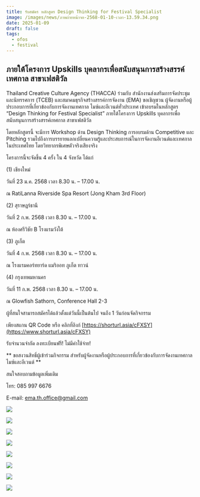 ```yaml
---
title: รับสมัคร หลักสูตร Design Thinking for Festival Specialist
image: /images/news/ภาพถ่ายหน้าจอ-2568-01-10-เวลา-13.59.34.png
date: 2025-01-09
draft: false
tags:
  - ofos
  - festival
---
```

## ภายใต้โครงการ Upskills บุคลากรเพื่อสนับสนุนการสร้างสรรค์เทศกาล สาขาเฟสติวัล



Thailand Creative Culture Agency (THACCA) ร่วมกับ สำนักงานส่งเสริมการจัดประชุมและนิทรรศการ (TCEB) และสมาคมธุรกิจสร้างสรรค์การจัดงาน (EMA) ขอเชิญชวน ผู้จัดงานหรือผู้ประกอบการที่เกี่ยวข้องกับการจัดงานเทศกาล ไมซ์และอีเวนต์ทั่วประเทศ เข้าอบรมในหลักสูตร “Design Thinking for Festival Specialist” ภายใต้โครงการ Upskills บุคลากรเพื่อสนับสนุนการสร้างสรรค์เทศกาล สาขาเฟสติวัล

โดยหลักสูตรนี้ จะมีการ Workshop ด้าน Design Thinking การอบรมด้าน Competitive และ Pitching รวมไปถึงการบรรยายแลกเปลี่ยนความรู้และประสบการณ์ในการจัดงานอีเวนต์และเทศกาลในประเทศไทย โดยวิทยากรพิเศษตัวจริงเสียงจริง

โครงการนี้จะจัดขึ้น 4 ครั้ง ใน 4 จังหวัด ได้แก่

(1) เชียงใหม่

วันที่ 23 ม.ค. 2568 เวลา 8.30 น. – 17.00 น.

ณ RatiLanna Riverside Spa Resort (Jong Kham 3rd Floor)

(2) สุราษฎร์ธานี

วันที่ 2 ก.พ. 2568 เวลา 8.30 น. – 17.00 น.

ณ ห้องศรีวิชัย B โรงแรมวังใต้

(3) ภูเก็ต

วันที่ 4 ก.พ. 2568 เวลา 8.30 น. – 17.00 น.

ณ โรงแรมคอร์ทยาร์ด แมริออท ภูเก็ต ทาวน์

(4) กรุงเทพมหานคร

วันที่ 11 ก.พ. 2568 เวลา 8.30 น. – 17.00 น.

ณ Glowfish Sathorn, Conference Hall 2-3

ผู้ที่สนใจสามารถสมัครได้แล้วตั้งแต่วันนี้เป็นต้นไป จนถึง 1 วันก่อนจัดกิจกรรม

เพียงสแกน QR Code หรือ คลิกที่ลิงก์ [https://shorturl.asia/cFXSY](https://www.shorturl.asia/cFXSY)

รับจำนวนจำกัด ลงทะเบียนฟรี! ไม่มีค่าใช้จ่าย!

\*\* ขอสงวนสิทธิ์ผู้เข้าร่วมกิจกรรม สำหรับผู้จัดงานหรือผู้ประกอบการที่เกี่ยวข้องกับการจัดงานเทศกาล ไมซ์และอีเวนต์ \*\*



สนใจสอบถามข้อมูลเพิ่มเติม

โทร: 085 997 6676

E-mail: ema.th.office@gmail.com

![](/images/1.jpg)

![](/images/2.jpg)

![](/images/3.jpg)

![](/images/4.jpg)

![](/images/5.jpg)

![](/images/6.jpg)

![](/images/7.jpg)

![](/images/8.jpg)
